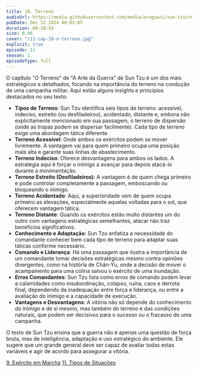 ```yaml
---
title: 10. Terreno
audioUrl: https://media.githubusercontent.com/media/araguaci/sun-tzu/refs/heads/main/public/audio/11-cap-10-o-terreno.mp3
pubDate: Dec 12 2024 00:05:05
duration: 00:10:54
size: 0.96
cover: "/11-cap-10-o-terreno.jpg"
explicit: true
episode: 11
season: 1
episodeType: full
---
```



O capítulo "O Terreno" de "A Arte da Guerra" de Sun Tzu é um dos mais estratégicos e detalhados, focando na importância do terreno na condução de uma campanha militar. Aqui estão alguns insights e princípios destacados no seu texto:

  - **Tipos de Terreno**: Sun Tzu identifica seis tipos de terreno: acessível, indeciso, estreito (ou desfiladeiros), acidentado, distante e, embora não explicitamente mencionado em sua passagem, o terreno de dispersão (onde as tropas podem se dispersar facilmente). Cada tipo de terreno exige uma abordagem tática diferente.
  - **Terreno Acessível**: Onde ambos os exércitos podem se mover livremente. A vantagem vai para quem primeiro ocupa uma posição mais alta e garante suas linhas de abastecimento.
  - **Terreno Indeciso**: Oferece desvantagens para ambos os lados. A estratégia aqui é forçar o inimigo a avançar para depois atacá-lo durante a movimentação.
  - **Terreno Estreito (Desfiladeiros)**: A vantagem é de quem chega primeiro e pode controlar completamente a passagem, emboscando ou bloqueando o inimigo.
  - **Terreno Acidentado**: Aqui, a superioridade vem de quem ocupa primeiro as elevações, especialmente aquelas voltadas para o sol, que oferecem vantagem tática.
  - **Terreno Distante**: Quando os exércitos estão muito distantes um do outro com vantagens estratégicas semelhantes, atacar não traz benefícios significativos.
  - **Conhecimento e Adaptação**: Sun Tzu enfatiza a necessidade do comandante conhecer bem cada tipo de terreno para adaptar suas táticas conforme necessário. 
  - **Comando e Liderança**: Há uma passagem que ilustra a importância de um comandante tomar decisões estratégicas mesmo contra opiniões divergentes, como na história de Chãn-Yu, onde a decisão de mover o acampamento para uma colina salvou o exército de uma inundação.
  - **Erros Comandantes**: Sun Tzu lista como erros de comando podem levar a calamidades como insubordinação, colapso, ruína, caos e derrota final, dependendo da inadequação entre força e liderança, ou entre a avaliação do inimigo e a capacidade de execução.
  - **Vantagens e Desvantagens**: A vitória não só depende do conhecimento do inimigo e de si mesmo, mas também do terreno e das condições naturais, que podem ser decisivos para o sucesso ou o fracasso de uma campanha.

O texto de Sun Tzu ensina que a guerra não é apenas uma questão de força bruta, mas de inteligência, adaptação e uso estratégico do ambiente. Ele sugere que um grande general deve ser capaz de avaliar todas estas variáveis e agir de acordo para assegurar a vitória.

<div class="text-center mt-16">
  <a class="btn btn-accent mt-9" href="/episode/post10">9. Exército em Marcha</a>
  <a class="btn btn-accent mt-9" href="/episode/post12">11. Tipos de Situações</a>
</div>